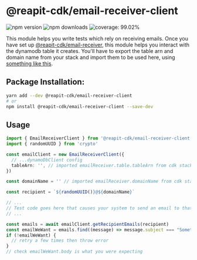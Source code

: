 # @reapit-cdk/email-receiver-client


![npm version](https://img.shields.io/npm/v/@reapit-cdk/email-receiver-client)
![npm downloads](https://img.shields.io/npm/dm/@reapit-cdk/email-receiver-client)
![coverage: 99.02%](https://img.shields.io/badge/coverage-99.02%-green)

This module helps you write tests which rely on receiving emails. Once you have set up [@reapit-cdk/email-receiver](../../constructs/email-receiver/), this module helps you interact with the dynamodb table it creates. You'll have to export the table arn and domain name from your stack and import them to be used here, using [something like this](https://gist.github.com/joshbalfour/c0deb95f1e5938434ed6f6117dec8662).

## Package Installation:

```sh
yarn add --dev @reapit-cdk/email-receiver-client
# or
npm install @reapit-cdk/email-receiver-client --save-dev
```

## Usage
```ts
import { EmailReceiverClient } from '@reapit-cdk/email-receiver-client'
import { randomUUID } from 'crypto'

const emailClient = new EmailReceiverClient({
  // ...dynamoDbClient config
  tableArn: '', // imported emailReceiver.table.tableArn from cdk stack via export
})

const domainName = '' // imported emailReceiver.domainName from cdk stack via export

const recipient = `${randomUUID()}@${domainName}`

// ...
// Test code goes here that causes your system to send an email to that recipient
// ...

const emails = await emailClient.getRecipientEmails(recipient)
const emailWeWant = emails.find((message) => message.subject === "Something You're Testing")
if (!emailWeWant) {
  // retry a few times then throw error
}
// check emailWeWant.body is what you were expecting

```